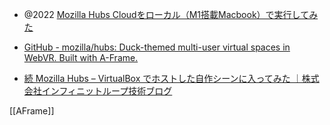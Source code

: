 - @2022 [Mozilla Hubs Cloudをローカル（M1搭載Macbook）で実行してみた](https://zenn.dev/yh_haoareyou/articles/mozilla-hubs-run-locally-mac-m1)

- [GitHub - mozilla/hubs: Duck-themed multi-user virtual spaces in WebVR. Built with A-Frame.](https://github.com/mozilla/hubs)

- [続 Mozilla Hubs – VirtualBox でホストした自作シーンに入ってみた ｜株式会社インフィニットループ技術ブログ](https://www.infiniteloop.co.jp/blog/2022/03/mozilla-hubs-virtualbox-createscene/)

[[AFrame]]
